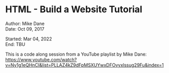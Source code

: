 # HTML - Build a Website Tutorial

Author: Mike Dane  
Date: Oct 09, 2017

Started: Mar 04, 2022  
End: TBU

This is a code along session from a YouTube playlist by Mike Dane:  
https://www.youtube.com/watch?v=Ny1g1eQHnCI&list=PLLAZ4kZ9dFpMSXUYwxDFOvyxlssug29Fu&index=1

